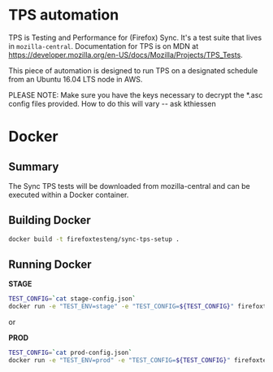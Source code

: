 # TPS automation

TPS is Testing and Performance for (Firefox) Sync.  It's a test suite that lives in `mozilla-central`.  Documentation for TPS is on MDN at https://developer.mozilla.org/en-US/docs/Mozilla/Projects/TPS_Tests.

This piece of automation is designed to run TPS on a designated schedule from an Ubuntu 16.04 LTS node in AWS.

PLEASE NOTE:
Make sure you have the keys necessary to decrypt the \*.asc config files provided. 
How to do this will vary -- ask kthiessen

# Docker 

## Summary

The Sync TPS tests will be downloaded from mozilla-central and can be executed within a Docker container.

## Building Docker

```sh
docker build -t firefoxtesteng/sync-tps-setup .
```

## Running Docker 

**STAGE**

```sh
TEST_CONFIG=`cat stage-config.json` 
docker run -e "TEST_ENV=stage" -e "TEST_CONFIG=${TEST_CONFIG}" firefoxtesteng/sync-tps-setup
```

or

**PROD**

```sh
TEST_CONFIG=`cat prod-config.json`
docker run -e "TEST_ENV=prod" -e "TEST_CONFIG=${TEST_CONFIG}" firefoxtesteng/sync-tps-setup
```
